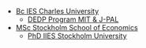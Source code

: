 - [Bc IES Charles University](https://ies.fsv.cuni.cz/en/institute/about-us/my-url)
   - [DEDP Program MIT & J-PAL](https://micromasters.mit.edu/dedp/) 
- [MSc Stockholm School of Economics](https://www.hhs.se/en/education/msc/mecon/)
   - [PhD IIES Stockholm University](https://www.su.se/institute-for-international-economic-studies/)


